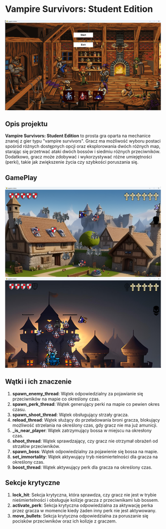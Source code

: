 # Vampire Survivors: Student Edition

![Vampire Survivors: Student Edition](/photoToReadme/menu.png)

## Opis projektu

**Vampire Survivors: Student Edition** to prosta gra oparta na mechanice znanej z gier typu "vampire survivors". Gracz ma możliwość wyboru postaci spośród różnych dostępnych opcji oraz eksplorowania dwóch różnych map, starając się przetrwać ataki dwóch bossów i siedmiu różnych przeciwników. Dodatkowo, gracz może zdobywać i wykorzystywać różne umiejętności (perki), takie jak zwiększenie życia czy szybkości poruszania się.

## GamePlay

![Pierwsza mapa](/photoToReadme/map1.png)
![Druga mapa](/photoToReadme/map2.png)

## Wątki i ich znaczenie

1. **spawn_enemy_thread**: Wątek odpowiedzialny za pojawianie się przeciwników na mapie co określony czas.
2. **spawn_perk_thread**: Wątek generujący perki na mapie co pewien okres czasu.
3. **spawn_shoot_thread**: Wątek obsługujący strzały gracza.
4. **reload_thread**: Wątek służący do przeładowania broni gracza, blokujący możliwość strzelania na określony czas, gdy gracz nie ma już amunicji.
5. **_is_near_player**: Wątek zatrzymujący bossa w miejscu na okresłony czas.
6. **shoot_thread**: Wątek sprawdzający, czy gracz nie otrzymał obrażeń od strzałów przeciwników.
7. **spawn_boss**: Wątek odpowiedzialny za pojawienie się bossa na mapie.
8. **set_immortality**: Wątek aktywujący tryb nieśmiertelności dla gracza na określony czas.
9. **boost_thread**: Wątek aktywujący perk dla gracza na określony czas.

## Sekcje krytyczne

1. **lock_hit**: Sekcja krytyczna, która sprawdza, czy gracz nie jest w trybie nieśmiertelności i obsługuje kolizje gracza z przeciwnikami lub bossem.
2. **activate_perk**: Sekcja krytyczna odpowiedzialna za aktywację perka przez gracza w momencie kiedy żaden inny perk nie jest aktywowany.
3. **move_bullets**: Sekcja krytyczna odpowiedzialna za poruszanie się pocisków przeciwników oraz ich kolizje z graczem.


